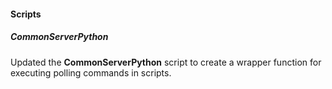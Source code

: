 
#### Scripts

##### CommonServerPython

Updated the **CommonServerPython** script to create a wrapper function for executing polling commands in scripts.
